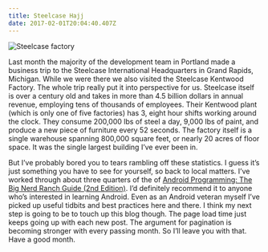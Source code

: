 ```yaml
---
title: Steelcase Hajj
date: 2017-02-01T20:04:40.407Z
---
```

![Steelcase factory](/blog-v3/assets/factory.jpg)

Last month the majority of the development team in Portland made a business trip to the Steelcase International Headquarters in Grand Rapids, Michigan.  While we were there we also visited the Steelcase Kentwood Factory.  The whole  trip really put it into perspective for us.  Steelcase itself is over a century old and takes in more than 4.5 billion dollars in annual revenue, employing tens of thousands of employees.  Their Kentwood plant (which is only one of five factories) has 3, eight hour shifts working around the clock.  They consume 200,000 lbs of steel a day, 9,000 lbs of paint, and produce a new piece of furniture every 52 seconds.  The factory itself is a single warehouse spanning 800,000 square feet, or nearly 20 acres of floor space.  It was the single largest building I’ve ever been in.

But I’ve probably bored you to tears rambling off these statistics.  I guess it’s just something you have to see for yourself, so back to local matters.  I’ve worked through about three quarters of the of <a href=https://www.bignerdranch.com/books/android-programming/” title="Big Nerd Ranch" target="_blank" rel="external">Android Programming: The Big Nerd Ranch Guide (2nd Edition)</a>. I’d definitely recommend it to anyone who’s interested in learning Android.  Even as an Android veteran myself I’ve picked up useful tidbits and best practices here and there.  I think my next step is going to be to touch up this blog though.  The page load time just keeps going up with each new post. The argument for pagination is becoming stronger with every passing month.  So I’ll leave you with that.  Have a good month.

